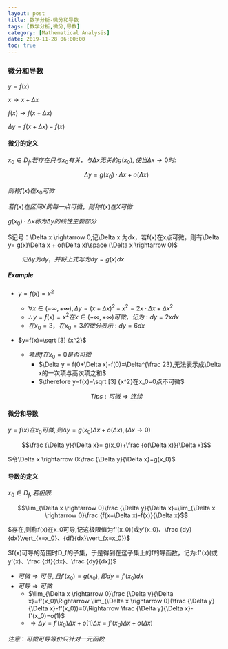 ```yaml
---
layout: post
title: 数学分析-微分和导数
tags: [数学分析,微分,导数]
category: [Mathematical Analysis]
date: 2019-11-28 06:00:00
toc: true
---
```


### 微分和导数

$y=f(x)$

$x\rightarrow x+\Delta x$

$f(x)\rightarrow f(x+\Delta x)$

$\Delta y= f(x+\Delta x)-f(x)$

#### 微分的定义

$x_0\in D_f.若存在只与x_0有关，与\Delta x无关的g(x_0),使当\Delta x \rightarrow 0时:$

$$\Delta y = g(x_0)·\Delta x + o(\Delta x)$$

$则称f(x)在x_0可微$

$若f(x)在区间X的每一点可微，则称f(x)在X可微$

$g(x_0)·\Delta x称为\Delta y的线性主要部分$

$记号：\Delta x \rightarrow 0,记\Delta x 为dx，若f(x)在x点可微，则有\Delta y= g(x)\Delta x + o(\Delta x)\space (\Delta x \rightarrow 0)$

$\qquad 记\Delta y 为dy，并将上式写为dy=g(x)dx$

##### Example

- $y=f(x)=x^2$
  - $\forall x \in (-\infty,+\infty),\Delta y=(x+\Delta x)^2-x^2=2x·\Delta x + \Delta x^2$
  - $\therefore y=f(x)=x^2在x \in (-\infty,+\infty)可微，记为:dy=2xdx$
  - $在x_0=3，在x_0=3的微分表示:dy=6dx$

- $y=f(x)=\sqrt [3] {x^2}$
  - $考虑f在x_0=0是否可微$
    - $\Delta y = f(0+\Delta x)-f(0)=\Delta^{\frac 23},无法表示成\Delta x的一次项与高次项之和$
    - $\therefore y=f(x)=\sqrt [3] {x^2}在x_0=0点不可微$

 $$Tips:可微 \Rightarrow 连续$$

#### 微分和导数

$y=f(x)在x_0可微,则\Delta y=g(x_0)\Delta x + o(\Delta x),(\Delta x \rightarrow 0)$

$$\frac {\Delta y}{\Delta x}= g(x_0)+\frac {o(\Delta x)}{\Delta x}$$

$令\Delta x \rightarrow 0:\frac {\Delta y}{\Delta x}=g(x_0)$

#### 导数的定义

$x_0\in D_f,若极限:$

$$\lim_{\Delta x \rightarrow 0}\frac {\Delta y}{\Delta x}=\lim_{\Delta x \rightarrow 0}\frac {f(x+\Delta x)-f(x)}{\Delta x}$$

$存在,则称f(x)在x_0可导,记这极限值为f'(x_0)(或y'(x_0)、\frac {dy}{dx}\vert_{x=x_0}、{df}{dx}\vert_{x=x_0})$

$f(x)可导的范围时D_f的子集，于是得到在这子集上的f的导函数，记为:f'(x)(或y'(x)、\frac {df}{dx}、\frac {dy}{dx})$

- $可微\Rightarrow 可导,且f'(x_0)=g(x_0),即dy=f'(x_0)dx$
- $可导\Rightarrow 可微$
  - $\lim_{\Delta x \rightarrow 0}\frac {\Delta y}{\Delta x}=f'(x_0)\Rightarrow \lim_{\Delta x \rightarrow 0}(\frac {\Delta y}{\Delta x}-f'(x_0))=0\Rightarrow \frac {\Delta y}{\Delta x}-f'(x_0)=o(1)$
  - $\Rightarrow \Delta y = f'(x_0)\Delta x +o(1)\Delta x=f'(x_0)\Delta x +o(\Delta x)$

$注意：可微可导等价只针对一元函数$